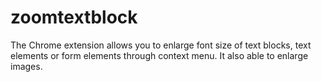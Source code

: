 # zoomtextblock
The Chrome extension allows you to enlarge font size of text blocks, text elements or form elements through context menu. It also able to enlarge images.